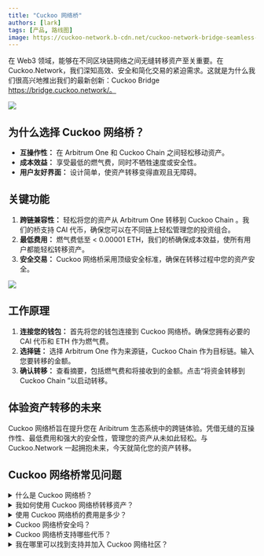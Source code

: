 ```yaml
---
title: "Cuckoo 网络桥"
authors: [lark]
tags: [产品, 路线图]
image: https://cuckoo-network.b-cdn.net/cuckoo-network-bridge-seamless-asset-transfers.webp
---
```


在 Web3 领域，能够在不同区块链网络之间无缝转移资产至关重要。在 Cuckoo.Network，我们深知高效、安全和简化交易的紧迫需求。这就是为什么我们很高兴地推出我们的最新创新：Cuckoo Bridge https://bridge.cuckoo.network/。

![](https://cuckoo-network.b-cdn.net/cuckoo-network-bridge-seamless-asset-transfers.webp)

## 为什么选择 Cuckoo 网络桥？

- **互操作性：** 在 Arbitrum One 和 Cuckoo Chain 之间轻松移动资产。
- **成本效益：** 享受最低的燃气费，同时不牺牲速度或安全性。
- **用户友好界面：** 设计简单，使资产转移变得直观且无障碍。

## 关键功能

1. **跨链兼容性：** 轻松将您的资产从 Arbitrum One 转移到 Cuckoo Chain 。我们的桥支持 CAI 代币，确保您可以在不同链上轻松管理您的投资组合。
2. **最低费用：** 燃气费低至 < 0.00001 ETH，我们的桥确保成本效益，使所有用户都能轻松转移资产。
3. **安全交易：** Cuckoo 网络桥采用顶级安全标准，确保在转移过程中您的资产安全。

[![](https://cuckoo-network.b-cdn.net/cuckoo-bridge-screenshot.webp)](https://bridge.cuckoo.network/)

## 工作原理

1. **连接您的钱包：** 首先将您的钱包连接到 Cuckoo 网络桥。确保您拥有必要的 CAI 代币和 ETH 作为燃气费。
2. **选择链：** 选择 Arbitrum One 作为来源链，Cuckoo Chain 作为目标链。输入您要转移的金额。
3. **确认转移：** 查看摘要，包括燃气费和将接收到的金额。点击“将资金转移到 Cuckoo Chain ”以启动转移。

## 体验资产转移的未来

Cuckoo 网络桥旨在提升您在 Aribitrum 生态系统中的跨链体验。凭借无缝的互操作性、最低费用和强大的安全性，管理您的资产从未如此轻松。与 Cuckoo.Network 一起拥抱未来，今天就简化您的资产转移。

## Cuckoo 网络桥常见问题

<details class="p-4 bg-white rounded-lg shadow hover:bg-gray-50 focus:outline-none focus:ring-2 focus:ring-blue-500">
  <summary class="cursor-pointer text-xl font-semibold">
    什么是 Cuckoo 网络桥？
  </summary>
  <p class="mt-2">
    Cuckoo 网络桥是一种工具，允许用户在不同区块链网络之间无缝转移资产，特别是从 Arbitrum One 到 Cuckoo Chain 。它提供了用户友好的界面、最低的燃气费和强大的安全性，以确保顺畅且安全的交易。
  </p>
</details>

<details class="p-4 bg-white rounded-lg shadow hover:bg-gray-50 focus:outline-none focus:ring-2 focus:ring-blue-500">
  <summary class="cursor-pointer text-xl font-semibold">
    我如何使用 Cuckoo 网络桥转移资产？
  </summary>
  <p class="mt-2">
    要使用 Cuckoo 网络桥转移资产，请按照以下步骤操作：
  </p>
  <ol>
    <li>将您的钱包连接到 Cuckoo 网络桥。</li>
    <li>确保您拥有 CAI 代币和 ETH 作为燃气费。</li>
    <li>选择 Arbitrum One 作为来源链，Cuckoo Chain 作为目标链。</li>
    <li>输入您要转移的金额。</li>
    <li>查看转移摘要并确认交易。</li>
  </ol>
</details>

<details class="p-4 bg-white rounded-lg shadow hover:bg-gray-50 focus:outline-none focus:ring-2 focus:ring-blue-500">
  <summary class="cursor-pointer text-xl font-semibold">
    使用 Cuckoo 网络桥的费用是多少？
  </summary>
  <p class="mt-2">
    Cuckoo 网络桥设计为具有成本效益，燃气费低至 < 0.00001 ETH。这确保用户可以在不产生重大费用的情况下转移资产。
  </p>
</details>

<details class="p-4 bg-white rounded-lg shadow hover:bg-gray-50 focus:outline-none focus:ring-2 focus:ring-blue-500">
  <summary class="cursor-pointer text-xl font-semibold">
    Cuckoo 网络桥安全吗？
  </summary>
  <p class="mt-2">
    是的，Cuckoo 网络桥采用顶级安全标准，确保您的资产在转移过程中安全。该平台采用了强大的安全措施来保护用户的资金和数据。
  </p>
</details>

<details class="p-4 bg-white rounded-lg shadow hover:bg-gray-50 focus:outline-none focus:ring-2 focus:ring-blue-500">
  <summary class="cursor-pointer text-xl font-semibold">
    Cuckoo 网络桥支持哪些代币？
  </summary>
  <p class="mt-2">
    目前，Cuckoo 网络桥支持 CAI 代币。
  </p>
</details>

<details class="p-4 bg-white rounded-lg shadow hover:bg-gray-50 focus:outline-none focus:ring-2 focus:ring-blue-500">
  <summary class="cursor-pointer text-xl font-semibold">
    我在哪里可以找到支持并加入 Cuckoo 网络社区？
  </summary>
  <p class="mt-2">
    欲了解更多信息，请访问我们的网站 https://bridge.cuckoo.network/ 或加入我们充满活力的社区：[Discord](https://cuckoo.network/dc)、[Telegram](https://cuckoo.network/tg) 和 [X / Twitter](https://cuckoo.network/x)。让我们一起缩小 Web3 + AI 世界的差距。
  </p>
</details>
